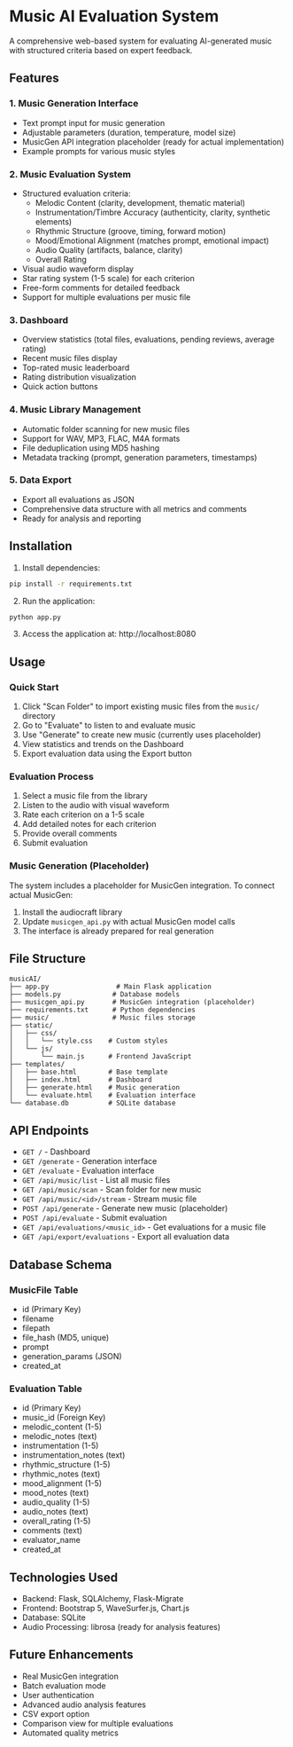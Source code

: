 # Music AI Evaluation System

A comprehensive web-based system for evaluating AI-generated music with structured criteria based on expert feedback.

## Features

### 1. Music Generation Interface
- Text prompt input for music generation
- Adjustable parameters (duration, temperature, model size)
- MusicGen API integration placeholder (ready for actual implementation)
- Example prompts for various music styles

### 2. Music Evaluation System
- Structured evaluation criteria:
  - Melodic Content (clarity, development, thematic material)
  - Instrumentation/Timbre Accuracy (authenticity, clarity, synthetic elements)
  - Rhythmic Structure (groove, timing, forward motion)
  - Mood/Emotional Alignment (matches prompt, emotional impact)
  - Audio Quality (artifacts, balance, clarity)
  - Overall Rating
- Visual audio waveform display
- Star rating system (1-5 scale) for each criterion
- Free-form comments for detailed feedback
- Support for multiple evaluations per music file

### 3. Dashboard
- Overview statistics (total files, evaluations, pending reviews, average rating)
- Recent music files display
- Top-rated music leaderboard
- Rating distribution visualization
- Quick action buttons

### 4. Music Library Management
- Automatic folder scanning for new music files
- Support for WAV, MP3, FLAC, M4A formats
- File deduplication using MD5 hashing
- Metadata tracking (prompt, generation parameters, timestamps)

### 5. Data Export
- Export all evaluations as JSON
- Comprehensive data structure with all metrics and comments
- Ready for analysis and reporting

## Installation

1. Install dependencies:
```bash
pip install -r requirements.txt
```

2. Run the application:
```bash
python app.py
```

3. Access the application at: http://localhost:8080

## Usage

### Quick Start
1. Click "Scan Folder" to import existing music files from the `music/` directory
2. Go to "Evaluate" to listen to and evaluate music
3. Use "Generate" to create new music (currently uses placeholder)
4. View statistics and trends on the Dashboard
5. Export evaluation data using the Export button

### Evaluation Process
1. Select a music file from the library
2. Listen to the audio with visual waveform
3. Rate each criterion on a 1-5 scale
4. Add detailed notes for each criterion
5. Provide overall comments
6. Submit evaluation

### Music Generation (Placeholder)
The system includes a placeholder for MusicGen integration. To connect actual MusicGen:
1. Install the audiocraft library
2. Update `musicgen_api.py` with actual MusicGen model calls
3. The interface is already prepared for real generation

## File Structure
```
musicAI/
├── app.py                 # Main Flask application
├── models.py             # Database models
├── musicgen_api.py       # MusicGen integration (placeholder)
├── requirements.txt      # Python dependencies
├── music/                # Music files storage
├── static/
│   ├── css/
│   │   └── style.css    # Custom styles
│   └── js/
│       └── main.js      # Frontend JavaScript
├── templates/
│   ├── base.html        # Base template
│   ├── index.html       # Dashboard
│   ├── generate.html    # Music generation
│   └── evaluate.html    # Evaluation interface
└── database.db          # SQLite database
```

## API Endpoints

- `GET /` - Dashboard
- `GET /generate` - Generation interface
- `GET /evaluate` - Evaluation interface
- `GET /api/music/list` - List all music files
- `GET /api/music/scan` - Scan folder for new music
- `GET /api/music/<id>/stream` - Stream music file
- `POST /api/generate` - Generate new music (placeholder)
- `POST /api/evaluate` - Submit evaluation
- `GET /api/evaluations/<music_id>` - Get evaluations for a music file
- `GET /api/export/evaluations` - Export all evaluation data

## Database Schema

### MusicFile Table
- id (Primary Key)
- filename
- filepath
- file_hash (MD5, unique)
- prompt
- generation_params (JSON)
- created_at

### Evaluation Table
- id (Primary Key)
- music_id (Foreign Key)
- melodic_content (1-5)
- melodic_notes (text)
- instrumentation (1-5)
- instrumentation_notes (text)
- rhythmic_structure (1-5)
- rhythmic_notes (text)
- mood_alignment (1-5)
- mood_notes (text)
- audio_quality (1-5)
- audio_notes (text)
- overall_rating (1-5)
- comments (text)
- evaluator_name
- created_at

## Technologies Used
- Backend: Flask, SQLAlchemy, Flask-Migrate
- Frontend: Bootstrap 5, WaveSurfer.js, Chart.js
- Database: SQLite
- Audio Processing: librosa (ready for analysis features)

## Future Enhancements
- Real MusicGen integration
- Batch evaluation mode
- User authentication
- Advanced audio analysis features
- CSV export option
- Comparison view for multiple evaluations
- Automated quality metrics